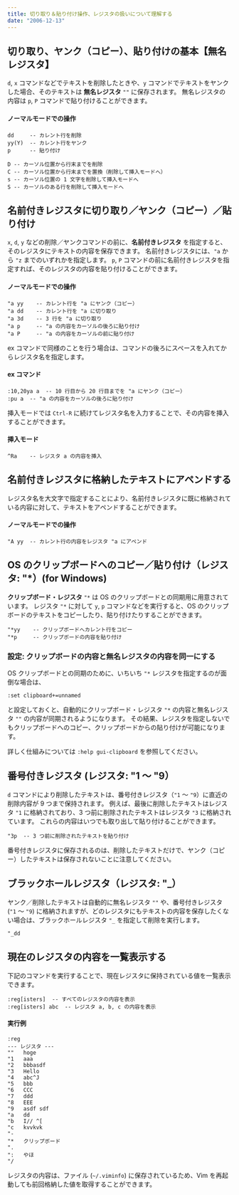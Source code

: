```yaml
---
title: 切り取り＆貼り付け操作、レジスタの扱いについて理解する
date: "2006-12-13"
---
```


切り取り、ヤンク（コピー）、貼り付けの基本【無名レジスタ】
----

`d`, `x` コマンドなどでテキストを削除したときや、`y` コマンドでテキストをヤンクした場合、そのテキストは **無名レジスタ** `""` に保存されます。
無名レジスタの内容は `p`, `P` コマンドで貼り付けることができます。

#### ノーマルモードでの操作

~~~
dd     -- カレント行を削除
yy(Y)  -- カレント行をヤンク
p      -- 貼り付け

D -- カーソル位置から行末までを削除
C -- カーソル位置から行末までを置換（削除して挿入モードへ）
s -- カーソル位置の 1 文字を削除して挿入モードへ
S -- カーソルのある行を削除して挿入モードへ
~~~


名前付きレジスタに切り取り／ヤンク（コピー）／貼り付け
----

`x`, `d`, `y` などの削除／ヤンクコマンドの前に、**名前付きレジスタ** を指定すると、そのレジスタにテキストの内容を保存できます。
名前付きレジスタには、`"a` から `"z` までのいずれかを指定します。
`p`, `P` コマンドの前に名前付きレジスタを指定すれば、そのレジスタの内容を貼り付けることができます。

#### ノーマルモードでの操作

~~~
"a yy    -- カレント行を "a にヤンク（コピー）
"a dd    -- カレント行を "a に切り取り
"a 3d    -- 3 行を "a に切り取り
"a p     -- "a の内容をカーソルの後ろに貼り付け
"a P     -- "a の内容をカーソルの前に貼り付け
~~~

ex コマンドで同様のことを行う場合は、コマンドの後ろにスペースを入れてからレジスタ名を指定します。

#### ex コマンド

~~~
:10,20ya a  -- 10 行目から 20 行目までを "a にヤンク（コピー）
:pu a  -- "a の内容をカーソルの後ろに貼り付け
~~~

挿入モードでは `Ctrl-R` に続けてレジスタ名を入力することで、その内容を挿入することができます。

#### 挿入モード

~~~
^Ra    -- レジスタ a の内容を挿入
~~~


名前付きレジスタに格納したテキストにアペンドする
----

レジスタ名を大文字で指定することにより、名前付きレジスタに既に格納されている内容に対して、テキストをアペンドすることができます。

#### ノーマルモードでの操作

~~~
"A yy  -- カレント行の内容をレジスタ "a にアペンド
~~~


OS のクリップボードへのコピー／貼り付け（レジスタ: "*）(for Windows)
----

**クリップボード・レジスタ** `"*` は OS のクリップボードとの同期用に用意されています。
レジスタ `"*` に対して `y`, `p` コマンドなどを実行すると、OS のクリップボードのテキストをコピーしたり、貼り付けたりすることができます。

~~~
"*yy    -- クリップボードへカレント行をコピー
"*p     -- クリップボードの内容を貼り付け
~~~


### 設定: クリップボードの内容と無名レジスタの内容を同一にする

OS クリップボードとの同期のために、いちいち `"*` レジスタを指定するのが面倒な場合は、

~~~
:set clipboard+=unnamed
~~~

と設定しておくと、自動的にクリップボード・レジスタ `"*` の内容と無名レジスタ `""` の内容が同期されるようになります。
その結果、レジスタを指定しないでもクリップボードへのコピー、クリップボードからの貼り付けが可能になります。

詳しく仕組みについては `:help gui-clipboard` を参照してください。


番号付きレジスタ (レジスタ: "1 ～ "9）
----

`d` コマンドにより削除したテキストは、番号付きレジスタ（`"1` ～ `"9`）に直近の削除内容が 9 つまで保持されます。
例えば、最後に削除したテキストはレジスタ `"1` に格納されており、3 つ前に削除されたテキストはレジスタ `"3` に格納されています。
これらの内容はいつでも取り出して貼り付けることができます。

~~~
"3p  -- 3 つ前に削除されたテキストを貼り付け
~~~

番号付きレジスタに保存されるのは、削除したテキストだけで、ヤンク（コピー）したテキストは保存されないことに注意してください。


ブラックホールレジスタ（レジスタ: "_）
----

ヤンク／削除したテキストは自動的に無名レジスタ `""` や、番号付きレジスタ (`"1` ～ `"9`) に格納されますが、どのレジスタにもテキストの内容を保存したくない場合は、ブラックホールレジスタ `"_` を指定して削除を実行します。

~~~
"_dd
~~~


現在のレジスタの内容を一覧表示する
----

下記のコマンドを実行することで、現在レジスタに保持されている値を一覧表示できます。

~~~
:reg[isters]  -- すべてのレジスタの内容を表示
:reg[isters] abc  -- レジスタ a, b, c の内容を表示
~~~

#### 実行例

~~~
:reg
--- レジスタ ---
""   hoge
"1   aaa
"2   bbbasdf
"3   Hello
"4   abc^J
"5   bbb
"6   CCC
"7   ddd
"8   EEE
"9   asdf sdf
"a   dd
"b   I// ^[
"c   kvvkvk
"-
"*   クリップボード
".
":   やほ
"/
~~~

レジスタの内容は、ファイル (`~/.viminfo`) に保存されているため、Vim を再起動しても前回格納した値を取得することができます。

